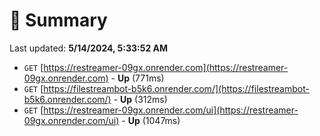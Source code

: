 # 📖 Summary
Last updated: **5/14/2024, 5:33:52 AM**

- `GET` [https://restreamer-09gx.onrender.com](https://restreamer-09gx.onrender.com) - **Up** (771ms)
- `GET` [https://filestreambot-b5k6.onrender.com/](https://filestreambot-b5k6.onrender.com/) - **Up** (312ms)
- `GET` [https://restreamer-09gx.onrender.com/ui](https://restreamer-09gx.onrender.com/ui) - **Up** (1047ms)
